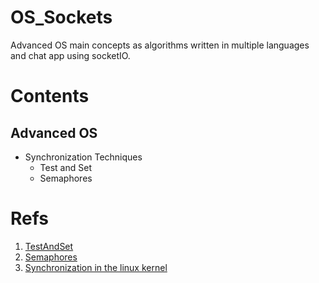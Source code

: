 # OS_Sockets
Advanced OS main concepts as algorithms written in multiple languages and chat app using socketIO.

# Contents

## Advanced OS 
- Synchronization Techniques
  - Test and Set 
  - Semaphores

# Refs
1. [TestAndSet](https://www.ibm.com/docs/en/ztpf/1.1.0.15?topic=configuration-test-set-instruction)
2. [Semaphores](https://pages.cs.wisc.edu/~bart/537/lecturenotes/s10.html)
3. [Synchronization in the linux kernel](https://0xax.gitbooks.io/linux-insides/content/SyncPrim/linux-sync-3.html)
